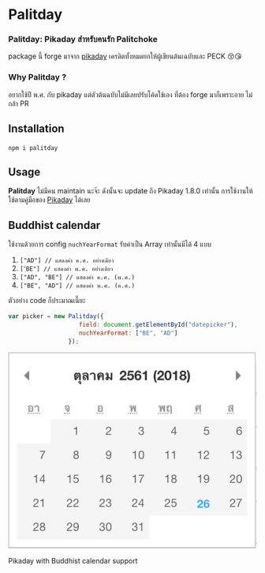 Palitday
========

### Palitday: Pikaday สำหรับคนรัก Palitchoke
package นี้  forge มาจาก [pikaday](https://github.com/Pikaday/Pikaday) เครดิตทั้งหมดยกให้ผู้เขียนต้นเฉบับและ PECK 😚😘

### Why Palitday ?
อยากใช้ปี พ.ศ. กับ pikaday แต่ตัวต้นฉบับไม่มีเลยปรับโค้ดใช้เอง ที่ต้อง forge มาก็เพราะอาย ไม่กล้า PR

## Installation

    npm i palitday

## Usage

**Palitday** ไม่มีคน maintain นะจ๊ะ ดังนั้นจะ update ถึง Pikaday 1.8.0 เท่านั้น
การใช้งานให้ใช้ตามคู่มือของ [Pikaday](https://github.com/Pikaday/Pikaday) ได้เลย

## Buddhist calendar

ใช้งานด้วยการ config `nuchYearFormat` รับค่าเป็น Array เท่านั้นมีได้ 4 แบบ
1. `["AD"] // แสดงค่า ค.ศ. อย่างเดียว`
2. `["ฺBE"] // แสดงค่า พ.ศ. อย่างเดียว`
3. `["AD", "BE"] // แสดงค่า ค.ศ. (พ.ศ.)`
4. `["BE", "AD"] // แสดงค่า พ.ศ. (ค.ศ.)`

ตัวอย่าง code ก็ประมาณเนี๊ยะ
```javascript
var picker = new Palitday({
                    field: document.getElementById("datepicker"),
                    nuchYearFormat: ["BE", "AD"]
                 });
```

![example](palitday-sample.png)

Pikaday with Buddhist calendar support
